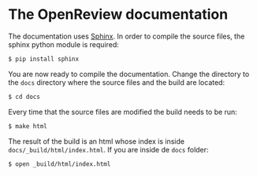 The OpenReview documentation
============================

The documentation uses [Sphinx](https://www.sphinx-doc.org/en/master/index.html). In order to compile the source files, the sphinx python module is required:
```bash
$ pip install sphinx
```
You are now ready to compile the documentation. Change the directory to the `docs` directory where the source files and the build are located:
```bash
$ cd docs
```

Every time that the source files are modified the build needs to be run:
```bash
$ make html
```

The result of the build is an html whose index is inside `docs/_build/html/index.html`. If you are inside de `docs` folder:
```bash
$ open _build/html/index.html
```
